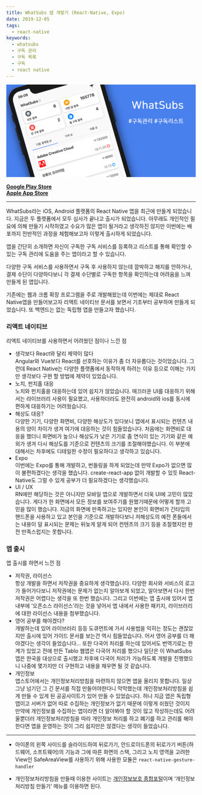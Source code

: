```yaml
---
title: WhatSubs 앱 개발기 (React-Native, Expo)
date: 2019-12-05
tags:
  - react-native
keywords:
  - whatsubs
  - 구독 관리
  - 구독 목록
  - 구독
  - react native
---
```


![](a1.png)

**[Google Play Store](https://play.google.com/store/apps/details?id=com.junhobaik.whatsubs)**  
**[Apple App Store](https://apps.apple.com/kr/app/whatsubs/id1489637056)**

---

WhatSubs라는 iOS, Android 플랫폼의 React Native 앱을 최근에 만들게 되었습니다.
지금은 두 플랫폼에서 모두 심사가 끝나고 출시가 되었습니다.
아무래도 개인적인 필요에 의해 만들기 시작하였고 수요가 많은 앱이 될거라고 생각하진 않지만 이번에는 배포까지 전반적인 과정을 체험해보고자 이렇게 출시하게 되었습니다.

앱을 간단히 소개하면 자신이 구독한 구독 서비스를 등록하고 리스트를 통해 확인할 수 있는 구독 관리에 도움을 주는 앱이라고 할 수 있습니다.

다양한 구독 서비스를 사용하면서 구독 후 사용하지 않는데 깜박하고 해지를 안하거나, 결제 수단이 다양하다보니 각 결제 수단별로 구독한 항목을 확인하는데 어려움을 느껴 만들게 된 앱입니다.

기존에는 웹과 크롬 확장 프로그램을 주로 개발해왔는데 이번에는 제대로 React Native앱을 만들어보고자 리액트 네이티브 문서를 보면서 기초부터 공부하며 만들게 되었습니다. 또 백엔드는 없는 독립형 앱을 만들고자 했습니다.

### 리액트 네이티브

리액트 네이티브를 사용하면서 어려웠던 점이나 느낀 점

- 생각보다 React와 달리 제약이 많다  
   Angular와 Vue보다 React를 선호하는 이유가 좀 더 자유롭다는 것이었습니다. 그런데 React Native는 다양한 플랫폼에서 동작하게 하려는 이유 등으로 이해는 가지만 생각보다 구현 할 방법에 제약이 있었습니다.
- 노치, 펀치홀 대응  
   노치와 펀치홀을 대응하는데 있어 쉽지가 않았습니다. 매끄러운 UI를 대응하기 위해서는 라이브러리 사용이 필요했고, 사용하더라도 완전히 android와 ios를 동시에 편하게 대응하기는 어려웠습니다.
- 해상도 대응?  
   다양한 기기, 다양한 화면비, 다양한 해상도가 있다보니 앱에서 표시되는 컨텐츠 내용의 양이 차이가 생겨 여기에 대응하는 것이 힘들었습니다. 처음에는 화면비로 대응을 했더니 화면비가 높으나 해상도가 낮은 기기로 좀 연식이 있는 기기와 같은 예외가 생겨 다시 해상도를 기준으로 컨텐츠의 크기를 조절해야했습니다. 이 부분에 대해서는 차후에도 디테일한 수정이 필요하다고 생각하고 있습니다.
- Expo  
   이번에는 Expo를 통해 개발하고, 번들링을 하게 되었는데 만약 Expo가 없으면 많이 불편하겠다는 생각을 했습니다. create-react-app 없이 개발할 수 있듯 React-Native도 그럴 수 있게 공부가 더 필요하겠다는 생각했습니다.
- UI / UX  
   RN에만 해당하는 것은 아니지만 모바일 앱으로 개발하면서 더욱 UI에 고민이 많았습니다. 게다가 한 화면에서 모든 정보를 보여주기를 원했기때문에 어떻게 할까 고민을 많이 했습니다. 지금의 화면에 만족하고는 있지만 본인이 화면비가 긴타입의 핸드폰을 사용하고 있고 본인을 기준으로 개발하다보니 저해상도의 예전 폰들에서는 내용이 덜 표시되는 문제는 뒤늦게 알게 되어 컨텐츠의 크기 등을 조절했지만 완전 만족스럽지는 못합니다.

### 앱 출시

앱 출시를 하면서 느낀 점

- 저작권, 라이선스  
   항상 개발을 하면서 저작권을 중요하게 생각했습니다. 다양한 회사와 서비스의 로고가 들어가다보니 저작권에는 문제가 없는지 알아보게 되었고, 알아보면서 다시 한번 저작권은 어렵다는 생각을 또 한번 했습니다. 그리고 이번에는 앱 출시에 있어서 앱 내부에 ‘오픈소스 라이선스’라는 것을 넣어서 앱 내에서 사용한 패키지, 라이브러리에 대한 라이선스 내용을 첨부했습니다.
- 영어 공부를 해야겠다?  
   개발하는데 있어 라이브러리 등등 도큐먼트에 가서 사용법을 익히는 정도는 괜찮았지만 출시에 있어 가이드 문서를 보는건 역시 힘들었습니다. 어서 영어 공부를 더 해야겠다는 생각이 들었습니다... 또한 다국어 처리를 하는데 있어서도 번역기로는 한계가 있었고 전에 만든 Tablo 웹앱은 다국어 처리를 했으나 일단은 이 WhatSubs앱은 한국을 대상으로 출시했고 차후에 다국어 처리가 가능하도록 개발을 진행했으니 나중에 몇가지만 더 구현하고 내용을 채우면 될 것 같습니다.
- 개인정보  
   앱스토어에서는 개인정보처리방침을 마련하지 않으면 앱을 올리지 못합니다. 일상 그냥 넘기던 그 긴 문서를 직접 만들어야한다니 막막했는데 개인정보처리방침을 쉽게 만들 수 있게 된 공공사이트가 있어 만들 수 있었습니다. 허나 지금 앱은 독립형앱이고 서버가 없어 따로 수집하는 개인정보가 없기 때문에 이렇게 쉬웠던 것이지 만약에 개인정보를 수집하는 앱이라면 더 알아봐야 할 것이 많고 작성하는데도 어려울뿐더러 개인정보처리방침을 따라 개인정보 처리를 하고 폐기를 하고 관리를 해야한다면 앱을 운영하는 것이 그리 쉽지만은 않겠다는 생각이 들었습니다.

---

- 아이폰의 왼쪽 사이드를 슬라이드하여 뒤로가기, 안드로이드폰의 뒤로가기 버튼(하드웨어, 소프트웨어)의 기능과 그에 따른 화면의 스택, 그리고 노치 영역을 고려한 View인 SafeAreaView를 사용하기 위해 사용한 모듈은 `react-native-gesture-handler`

- 개인정보처리방침을 만들때 이용한 사이트는 [개인정보보호 종합포털](https://www.privacy.go.kr/ '개인정보보호 종합포털')이며 ‘개인정보처리방침 만들기’ 메뉴를 이용하면 된다.
